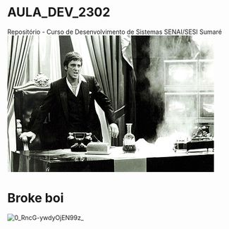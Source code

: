 # AULA_DEV_2302

Repositório - Curso de Desenvolvimento de Sistemas SENAI/SESI Sumaré 
![This is an image](./IMG/Scarface.jpg)

# Broke boi


![0_RncG-ywdyOjEN99z_](https://user-images.githubusercontent.com/125594732/220916214-0a33410d-b1fb-451b-8fc1-fdd60923918c.gif)

